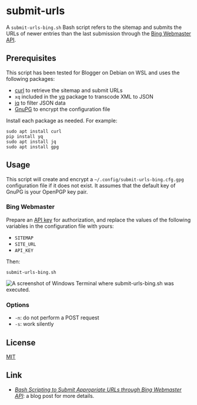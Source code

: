 # submit-urls #

<!-- Bash script that refers to sitemap and submits URLs through Bing
Webmaster API -->

<!-- bash bing-api curl gnupg jq yq -->

A `submit-urls-bing.sh` Bash script refers to the sitemap and submits
the URLs of newer entries than the last submission through the [Bing
Webmaster API](https://docs.microsoft.com/en-us/bingwebmaster/).

## Prerequisites ##

This script has been tested for Blogger on Debian on WSL and uses the
following packages:

  * [curl](https://curl.se/) to retrieve the sitemap and submit URLs
  * `xq` included in the [yq](https://kislyuk.github.io/yq/) package
    to transcode XML to JSON
  * [jq](https://stedolan.github.io/jq/) to filter JSON data
  * [GnuPG](https://gnupg.org/index.html) to encrypt the configuration
    file

Install each package as needed.  For example:

``` shell
sudo apt install curl
pip install yq
sudo apt install jq
sudo apt install gpg
```

## Usage ##

This script will create and encrypt a
`~/.config/submit-urls-bing.cfg.gpg` configuration file if it does not
exist.  It assumes that the default key of GnuPG is your OpenPGP key
pair.

### Bing Webmaster ###

Prepare an [API
key](https://docs.microsoft.com/en-us/bingwebmaster/getting-access)
for authorization, and replace the values of the following variables
in the configuration file with yours:

  * `SITEMAP`
  * `SITE_URL`
  * `API_KEY`

Then:

``` shell
submit-urls-bing.sh
```

![A screenshot of Windows Terminal where submit-urls-bing.sh was
executed.](https://dl.dropboxusercontent.com/s/z59v9eur56naaa9/20230210T190706.png)

### Options ###

  * `-n`: do not perform a POST request
  * `-s`: work silently

## License ##

[MIT](LICENSE.md)

## Link ##

  * [*Bash Scripting to Submit Appropriate URLs through Bing Webmaster
    API*](https://carmine560.blogspot.com/2020/12/bash-scripting-to-submit-urls-through.html):
    a blog post for more details.
